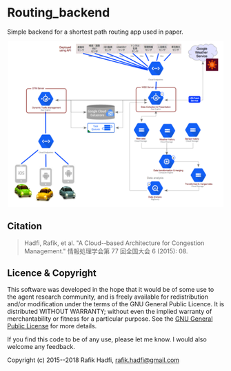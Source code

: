 
# Routing_backend

Simple backend for a shortest path routing app used in paper.

<p align="center">
	<img src="https://github.com/raviq/Routing_backend/blob/master/arch.png" width="500">
</p>

## Citation

> Hadfi, Rafik, et al. "A Cloud-‐based Architecture for Congestion Management." 情報処理学会第 77 回全国大会 6 (2015): 08.


## Licence & Copyright
This software was developed in the hope that it would be of some use to the agent research community, and is freely available for redistribution and/or modification under the terms of the GNU General Public Licence. It is distributed WITHOUT WARRANTY; without even the implied warranty of merchantability or fitness for a particular purpose. See the [GNU General Public License](https://github.com/raviq/Genon/blob/master/LICENCE.md) for more details. 

If you find this code to be of any use, please let me know. I would also welcome any feedback.

Copyright (c) 2015--2018 Rafik Hadfi, rafik.hadfi@gmail.com



